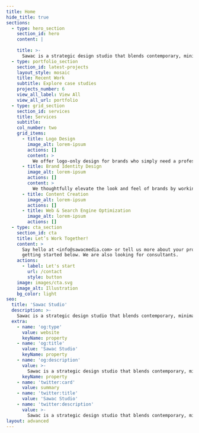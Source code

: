 ```yaml
---
title: Home
hide_title: true
sections:
  - type: hero_section
    section_id: hero
    content: |
      
    title: >-
      Sawac is a strategic design studio that blends contemporary, minimalistic and modern styles to create impactful brands and designs
  - type: portfolio_section
    section_id: latest-projects
    layout_style: mosaic
    title: Recent Work
    subtitle: Explore case studies
    projects_number: 6
    view_all_label: View All
    view_all_url: portfolio
  - type: grid_section
    section_id: services
    title: Services
    subtitle:
    col_number: two
    grid_items:
      - title: Logo Design
        image_alt: lorem-ipsum
        actions: []
        content: >
          We offer logo-only design for brands who simply need a professional, custom logo to get started.
      - title: Brand Identity Design
        image_alt: lorem-ipsum
        actions: []
        content: >
          We thoughtfully elevate the look and feel of brands by working one-on-one with founders to discover, design, and display their unique edge.
      - title: Content Creation
        image_alt: lorem-ipsum
        actions: []
      - title: Web & Search Engine Optimization
        image_alt: lorem-ipsum
        actions: []
  - type: cta_section
    section_id: cta
    title: Let’s Work Together!
    content: >
      Say hello at <info@sawacmedia.com> or tell us more about your project by
      getting started below. We are also looking for consultants.
    actions:
      - label: Let's start
        url: /contact
        style: button
    image: images/cta.svg
    image_alt: Illustration
    bg_color: light
seo:
  title: 'Sawac Studio'
  description: >-
    Sawac is a strategic design studio that blends contemporary, minimalistic and modern styles to create impactful brands and designs
  extra:
    - name: 'og:type'
      value: website
      keyName: property
    - name: 'og:title'
      value: 'Sawac Studio'
      keyName: property
    - name: 'og:description'
      value: >-
        Sawac is a strategic design studio that blends contemporary, minimalistic and modern styles to create impactful brands and designs
      keyName: property
    - name: 'twitter:card'
      value: summary
    - name: 'twitter:title'
      value: 'Sawac Studio'
    - name: 'twitter:description'
      value: >-
        Sawac is a strategic design studio that blends contemporary, minimalistic and modern styles to create impactful brands and designs
layout: advanced
---
```

